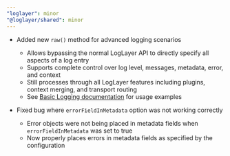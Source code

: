 ```yaml
---
"loglayer": minor
"@loglayer/shared": minor
---
```


- Added new `raw()` method for advanced logging scenarios
  - Allows bypassing the normal LogLayer API to directly specify all aspects of a log entry
  - Supports complete control over log level, messages, metadata, error, and context
  - Still processes through all LogLayer features including plugins, context merging, and transport routing
  - See [Basic Logging documentation](https://loglayer.dev/logging-api/basic-logging.html#raw-logging) for usage examples

- Fixed bug where `errorFieldInMetadata` option was not working correctly
  - Error objects were not being placed in metadata fields when `errorFieldInMetadata` was set to true
  - Now properly places errors in metadata fields as specified by the configuration